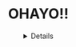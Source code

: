 <div align="center">
<h1> OHAYO!! </h1>
  <details>
[![Discord Presence](https://lanyard.cnrad.dev/api/838989303417536552)](https://discord.com/users/838989303417536552)
</details>

